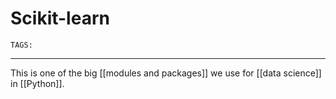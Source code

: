 # Scikit-learn
`TAGS:`

---
This is one of the big [[modules and packages]] we use for [[data science]] in [[Python]].